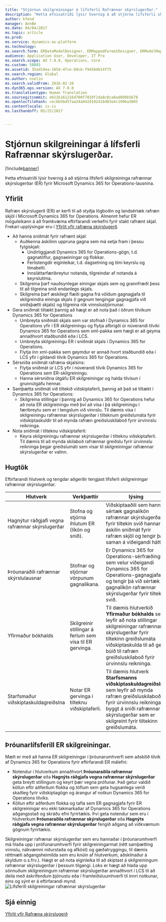 ```yaml
---
title: "Stjórnun skilgreiningar á lífsferli Rafrænnar skýrslugerðar."
description: "Þetta efnisatriði lýsir hvernig á að stjórna lífsferli skilgreininga rafrænnar skýrslugerðar (ER) fyrir Microsoft Dynamics 365 for Operations-lausnina."
author: kfend
manager: AnnBe
ms.date: 04/04/2017
ms.topic: article
ms.prod: 
ms.service: dynamics-ax-platform
ms.technology: 
ms.search.form: ERDataModelDesigner, ERMappedFormatDesigner, ERModelMappingDesigner, ERModelMappingTable, ERSolutionImport, ERSolutionTable, ERVendorTable, ERWorkspace
audience: Application User, Developer, IT Pro
ms.search.scope: AX 7.0.0, Operations, Core
ms.custom: 58801
ms.assetid: 35ad19ea-185d-4fce-b9cb-f94584b14f75
ms.search.region: Global
ms.author: nselin
ms.search.validFrom: 2016-02-28
ms.dyn365.ops.version: AX 7.0.0
ms.translationtype: Human Translation
ms.sourcegitcommit: d421b161216d700f7819f1da8c0ca8ad089b5670
ms.openlocfilehash: cecbb5bd57aa24a942d10241bd83e4c1996a3805
ms.contentlocale: is-is
ms.lasthandoff: 05/25/2017


---
```


# <a name="manage-the-electronic-reporting-configuration-lifecycle"></a>Stjórnun skilgreiningar á lífsferli Rafrænnar skýrslugerðar.

[!include[banner](../includes/banner.md)]


Þetta efnisatriði lýsir hvernig á að stjórna lífsferli skilgreininga rafrænnar skýrslugerðar (ER) fyrir Microsoft Dynamics 365 for Operations-lausnina.

<a name="overview"></a>Yfirlit
--------

Rafræn skýrslugerð (ER) er kerfi til að styðja lögboðin og landsértæk rafræn skjöl í Microsoft Dynamics 365 for Operations. Almennt hefur ER möguleikann á að framkvæma eftirfarandi verkefni fyrir stakt rafrænt skjal. Frekari upplýsingar eru í [Yfirlit yfir rafræna skýrslugerð](general-electronic-reporting.md).

-   Að hanna sniðmát fyrir rafrænt skjal:
    -   Auðkenna áskilinn uppruna gagna sem má setja fram í þessu fylgiskjali:
        -   Undirliggjandi Dynamics 365 for Operations-gögn, t.d. gagnatöflur, gagnaeiningar og flokkar.
        -   Ferlistengdir eiginleikar, t.d. dagsetning og tími keyrslu og tímabelti.
        -   Innsláttarfæribreytur notanda, tilgreindar af notanda á keyrslutíma.
    -   Skilgreina þarf nauðsynlegar einingar skjals sem og grannfræði þess til að tilgreina snið endanlegs skjals.
    -   Skilgreina þarf æskilegt flæði gagna frá völdum gagnagjafa til skilgreindra eininga skjals (í gegnum tengingar gagnagjafa við sniðsþætti skjals) og tilgreina rök vinnslustjórnunar.
-   Gera sniðmát tiltækt þannig að hægt er að nota það í öðrum tilvikum Dynamics 365 for Operations
    -   Umbreyta sniðmáti skjals sem var stofnað í Dynamics 365 for Operations yfir í ER skilgreiningu og flytja afbrigði úr núverandi tilviki Dynamics 365 for Operations sem xml-pakka sem hægt er að geyma annaðhvort staðbundið eða í LCS.
    -   Umbreyta skilgreiningu ER í sniðmát skjals í Dynamics 365 for Operations.
    -   Flytja inn xml-pakka sem geymdur er annað hvort staðbundið eða í LCS yfir í gildandi tilvik Dynamics 365 for Operations.
-   Sérsníða sniðmát rafræna skjalsins:
    -   Flytja sniðmát úr LCS yfir í núverandi tilvik Dynamics 365 for Operations sem ER-skilgreiningu.
    -   Hanna sérsniðna útgáfu ER skilgreiningar og halda tilvísun í grunnútgáfu hennar.
-   Samþætta sniðmát við tiltekið viðskiptaferli, þannig að það sé tiltækt í Dynamics 365 for Operations:
    -   Skilgreina stillingar í þannig að Dynamics 365 for Operations hefur að nota ER skilgreiningu með því að vísa í þá skilgreiningu í færibreytu sem er í tengslum við vinnslu. Til dæmis vísa í skilgreiningu rafrænnar skýrslugerðar í tilteknum greiðslumáta fyrir viðskiptaskuldir til að mynda rafræn greiðsluskilaboð fyrir úrvinnslu reikninga.
-   Nota sniðmát í tilteknu viðskiptaferli:
    -   Keyra skilgreiningu rafrænnar skýrslugerðar í tilteknu viðskiptaferli. Til dæmis til að mynda skilaboð rafrænnar greiðslu fyrir úrvinnslu reikninga þegar greiðslumáti sem vísar til skilgreiningar rafrænnar skýrslugerðar er valinn.

## <a name="concepts"></a>Hugtök
Eftirfarandi hlutverk og tengdar aðgerðir tengjast lífsferli skilgreiningar rafrænnar skýrslugerðar.

| Hlutverk                                       | Verkþættir                                                      | lýsing                                                                                                                                                                                                                  |
|--------------------------------------------|-----------------------------------------------------------------|------------------------------------------------------------------------------------------------------------------------------------------------------------------------------------------------------------------------------|
| Hagnýtur ráðgjafi vegna rafrænnar skýrslugerðar | Stofna og stjórna íhlutum ER (líkön og snið).           | Viðskiptaaðili sem hannar sértæk gagnalíkön rafrænnar skýrslugerðar fyrir tiltekin svið hannar áskilin sniðmát fyrir rafræn skjöl og tengir þau saman á viðeigandi hátt.                                                                           |
| Þróunaraðili rafrænnar skýrslulausnar             | Stofnar og stjórnar vörpunum gagnalíkana.                          | Er Dynamics 365 for Operations-sérfræðingur sem velur viðeigandi Dynamics 365 for Operations-gagnagjafa og tengir þá við sértæk gagnalíkön rafrænnar skýrslugerðar fyrir tiltekin svið.                                                                 |
| Yfirmaður bókhalds                      | Skilgreinir stillingar á ferlum sem vísa til ER gervinga. | Til dæmis hlutverkið **Yfirmaður bókhalds** sem leyfir að nota stillingar skilgreiningar rafrænnar skýrslugerðar fyrir tiltekinn greiðslumáta viðskiptaskulda til að geta búið til rafræn greiðsluskilaboð fyrir úrvinnslu reikninga. |
| Starfsmaður viðskiptaskuldagreiðslna            | Notar ER gervinga í tilteknu viðskiptaferli.                | Til dæmis hlutverk **Starfsmanns viðskiptaskuldagreiðslna** sem leyfir að mynda rafræn greiðsluskilaboð fyrir úrvinnslu reikninga, byggt á sniði rafrænnar skýrslugerðar sem er skilgreint fyrir tiltekinn greiðslumáta.           |

## <a name="er-configuration-development-lifecycle"></a>Þróunarlífsferill ER skilgreiningar.
Mælt er með að hanna ER skilgreiningar í þróunarumhverfi sem aðskilið tilvik af Dynamics 365 for Operations fyrir eftirfarandi ER málefni:

-   Notendur í hlutverkum annaðhvort **Þróunaraðila rafrænnar skýrslugerðar** eða **Hagnýts ráðgjafa vegna rafrænnar skýrslugerðar** geta breytt stillingum og keyrt þær vegna prófunar. Það getur valdið köllun eftir aðferðum flokka og töflum sem geta hugsanlega verið skaðleg fyrir viðskiptagögn og árangur af notkun Dynamics 365 for Operations tilviks.
-   Köllun eftir aðferðum flokka og tafla sem ER gagnagjafa fyrir ER skilgreiningar eru ekki takmarkaðar af Dynamics 365 for Operations aðgangsstað og skráðu efni fyrirtækis. Því geta notendur sem eru í hlutverkum **Þróunaraðila rafrænnar skýrslugerðar** eða **Hagnýts ráðgjafa vegna rafrænnar skýrslugerðar** fengið aðgang að viðkvæmum gögnum fyrirtækis.

Skilgreiningar rafrænar skýrslugerðar sem eru hannaðar í þróunarumhverfi má hlaða upp í prófunarumhverfi fyrir skilgreiningarmat (rétt samþætting vinnslu, nákvæmni niðurstaða og afköst) og gæðatryggingu, til dæmis réttmæti aðgangsheimilda sem eru knúin af hlutverkum, aðskilnaður á skyldum o.s.frv.). Hægt er að nota eiginleika til að skiptast á skilgreiningum rafrænnar skýrslugerðar í þessum tilgangi. Loks er hægt að hlaða upp sönnuðum skilgreiningum rafrænnar skýrslugerðar annaðhvort í LCS til að deila með áskrifendum þjónustu eða í framleiðsluumhverfi til innri notkunar, eins og sýnt er á eftirfarandi mynd. ![Lífsferill skilgreiningar rafrænnar skýrslugerðar](./media/ger-configuration-lifecycle.png)

<a name="see-also"></a>Sjá einnig
--------

[Yfirlit yfir Rafræna skýrslugerð](general-electronic-reporting.md)




